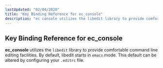 ```yaml
---
lastUpdated: "02/04/2020"
title: "Key Binding Reference for ec_console"
description: "ec console utilizes the libedit library to provide comfortable command line editing facilities By default libedit starts in emacs mode This default can be altered by configuring your editrc file..."
---
```


## <a name="libedit"></a> Key Binding Reference for ec_console


**ec_console** utilizes the `libedit` library to provide comfortable command line editing facilities. By default, libedit starts in `emacs` mode. This default can be altered by configuring your `.editrc` file.